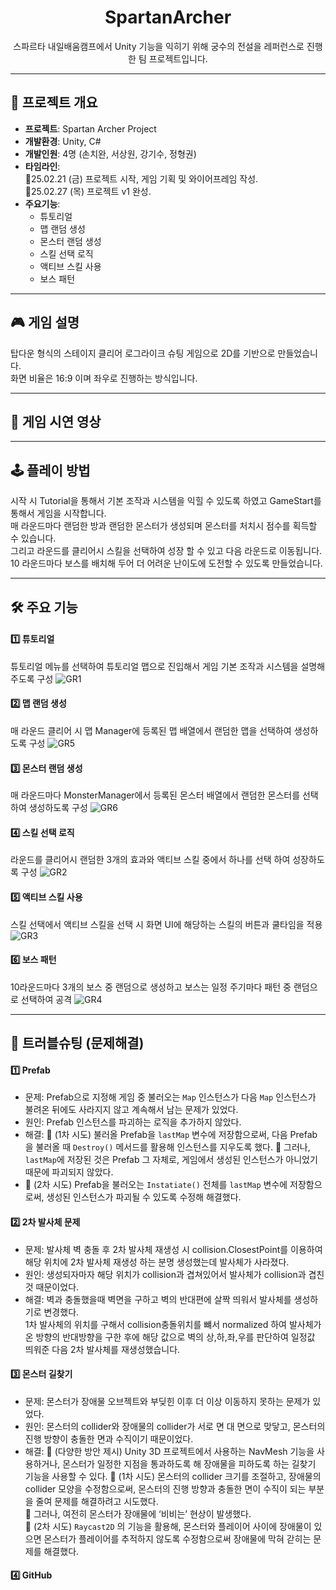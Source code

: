 <div align="center">

# SpartanArcher
스파르타 내일배움캠프에서 Unity 기능을 익히기 위해 궁수의 전설을 레퍼런스로 진행한 팀 프로젝트입니다.

</div>
  
----
  
## 📌 프로젝트 개요
- **프로젝트**: Spartan Archer Project  
- **개발환경**: Unity, C#  
- **개발인원**: 4명 (손치완, 서상원, 강기수, 정형권)  
- **타임라인**:  
  🔹25.02.21 (금) 프로젝트 시작, 게임 기획 및 와이어프레임 작성.  
  🔹25.02.27 (목) 프로젝트 v1 완성.  
- **주요기능**:  
  - 튜토리얼 
  - 맵 랜덤 생성 
  - 몬스터 랜덤 생성 
  - 스킬 선택 로직 
  - 액티브 스킬 사용 
  - 보스 패턴 
----
  
## 🎮 게임 설명
탑다운 형식의 스테이지 클리어 로그라이크 슈팅 게임으로 2D를 기반으로 만들었습니다.  
화면 비율은 16:9 이며 좌우로 진행하는 방식입니다. 


----

## 🎥 게임 시연 영상


----
  
## 🕹️ 플레이 방법
시작 시 Tutorial을 통해서 기본 조작과 시스템을 익힐 수 있도록 하였고 GameStart를 통해서 게임을 시작합니다.  
매 라운드마다 랜덤한 방과 랜덤한 몬스터가 생성되며 몬스터를 처치시 점수를 획득할 수 있습니다.  
그리고 라운드를 클리어시 스킬을 선택하여 성장 할 수 있고 다음 라운드로 이동됩니다.  
10 라운드마다 보스를 배치해 두어 더 어려운 난이도에 도전할 수 있도록 만들었습니다.

----
  
## 🛠️ 주요 기능
#### 1️⃣ 튜토리얼 
튜토리얼 메뉴를 선택하여 튜토리얼 맵으로 진입해서 게임 기본 조작과 시스템을 설명해주도록 구성
![GR1](https://github.com/user-attachments/assets/c4f73c69-dd9a-49af-a1ef-843f353e0f13)

#### 2️⃣ 맵 랜덤 생성
매 라운드 클리어 시 맵 Manager에 등록된 맵 배열에서 랜덤한 맵을 선택하여 생성하도록 구성
![GR5](https://github.com/user-attachments/assets/89bba361-3c88-4892-94df-74b729698f1f)

#### 3️⃣ 몬스터 랜덤 생성 
매 라운드마다 MonsterManager에서 등록된 몬스터 배열에서 랜덤한 몬스터를 선택하여 생성하도록 구성
![GR6](https://github.com/user-attachments/assets/377ae367-b537-479e-a57b-f39a2216251d)

#### 4️⃣ 스킬 선택 로직 
라운드를 클리어시 랜덤한 3개의 효과와 액티브 스킬 중에서 하나를 선택 하여 성장하도록 구성
![GR2](https://github.com/user-attachments/assets/c468ac21-1777-4510-9f67-1cd192460ba5)

#### 5️⃣ 액티브 스킬 사용 
스킬 선택에서 액티브 스킬을 선택 시 화면 UI에 해당하는 스킬의 버튼과 쿨타임을 적용
![GR3](https://github.com/user-attachments/assets/361acd7a-19db-47ff-9c18-4e62f2964963)

#### 6️⃣ 보스 패턴 
10라운드마다 3개의 보스 중 랜덤으로 생성하고 보스는 일정 주기마다 패턴 중 랜덤으로 선택하여 공격
![GR4](https://github.com/user-attachments/assets/0e93244c-e9e3-4c70-ad76-291468ffe892)

----
  
## 🚀 트러블슈팅 (문제해결)
#### 1️⃣ Prefab
- 문제: Prefab으로 지정해 게임 중 불러오는 `Map` 인스턴스가 다음 `Map` 인스턴스가 불려온 뒤에도 사라지지 않고 계속해서 남는 문제가 있었다.
- 원인: Prefab 인스턴스를 파괴하는 로직을 추가하지 않았다.
- 해결: 🔵 (1차 시도) 불러올 Prefab을 `lastMap` 변수에 저장함으로써, 다음 Prefab을 불러올 때 `Destroy()` 메서드를 활용해 인스턴스를 지우도록 했다. 🔵 그러나, `lastMap`에 저장된 것은 Prefab 그 자체로, 게임에서 생성된 인스턴스가 아니었기 때문에 파괴되지 않았다.
-  🔵 (2차 시도) Prefab을 불러오는 `Instatiate()` 전체를 `lastMap` 변수에 저장함으로써, 생성된 인스턴스가 파괴될 수 있도록 수정해 해결했다.  
#### 2️⃣ 2차 발사체 문제
- 문제: 발사체 벽 충돌 후 2차 발사체 재생성 시 collision.ClosestPoint를 이용하여 해당 위치에 2차 발사체 재생성 하는 분명 생성했는데 발사체가 사라졌다.
- 원인:  생성되자마자 해당 위치가 collision과 겹쳐있어서 발사체가 collision과 겹친 것 때문이었다.
- 해결: 벽과 충돌했을때 벽면을 구하고 벽의 반대편에 살짝 띄워서 발사체를 생성하기로 변경했다.  
1차 발사체의 위치를 구해서 collision충돌위치를 뺴서 normalized 하여 발사체가 온 방향의 반대방향을 
구한 후에 해당 값으로 벽의 상,하,좌,우를 판단하여 일정값 띄워준 다음 2차 발사체를 재생성했습니다.  
#### 3️⃣ 몬스터 길찾기
- 문제: 몬스터가 장애물 오브젝트와 부딪힌 이후 더 이상 이동하지 못하는 문제가 있었다.
- 원인: 몬스터의 collider와 장애물의 collider가 서로 면 대 면으로 맞닿고, 몬스터의 진행 방향이 충돌한 면과 수직이기 때문이었다.
- 해결: 🔵 (다양한 방안 제시) Unity 3D 프로젝트에서 사용하는 NavMesh 기능을 사용하거나, 몬스터가 일정한 지점을 통과하도록 해 장애물을 피하도록 하는 길찾기 기능을 사용할 수 있다. 🔵 (1차 시도) 몬스터의 collider 크기를 조절하고, 장애물의 collider 모양을 수정함으로써, 몬스터의 진행 방향과 충돌한 면이 수직이 되는 부분을 줄여 문제를 해결하려고 시도했다.  
  🔵 그러나, 여전히 몬스터가 장애물에 ‘비비는’ 현상이 발생했다.  
  🔵 (2차 시도) `Raycast2D` 의 기능을 활용해, 몬스터와 플레이어 사이에 장애물이 있으면 몬스터가 플레이어를 추적하지 않도록 수정함으로써 장애물에 막혀 갇히는 문제를 해결했다.  
#### 4️⃣ GitHub


